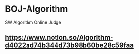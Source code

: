 # BOJ-Algorithm
SW Algorithm Online Judge

## https://www.notion.so/Algorithm-d4022ad74b344d73b98b60be28c59faa
